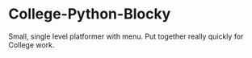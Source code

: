 College-Python-Blocky
=====================

Small, single level platformer with menu. Put together really quickly for College work.

